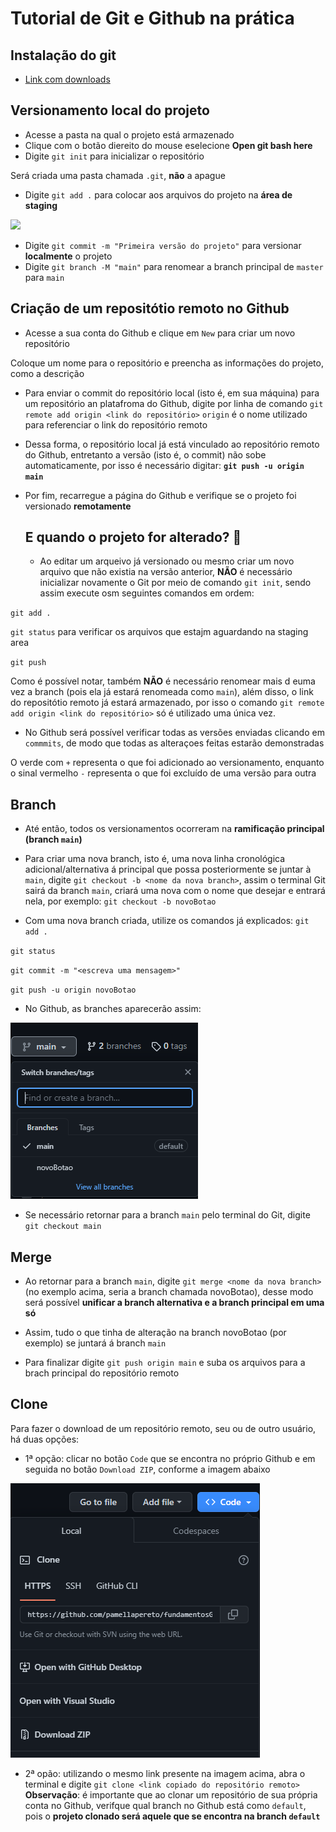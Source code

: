# Tutorial de Git e Github na prática 

## Instalação do git
 * [Link com downloads](https://git-scm.com/downloads)
## Versionamento local do projeto
* Acesse a pasta na qual o projeto está armazenado
* Clique com o botão diereito do mouse eselecione **Open git bash here**
* Digite `git init` para inicializar o repositório

Será criada uma pasta chamada `.git`, **não** a apague
* Digite `git add .` para colocar aos arquivos do projeto na **área de staging** 
<img src="https://i1.wp.com/www.markus-gattol.name/misc/mm/si/content/git_git_add.png">

* Digite `git commit -m "Primeira versão do projeto"` para versionar **localmente** o projeto
* Digite `git branch -M "main"` para renomear a branch principal de `master` para `main`

## Criação de um repositótio remoto no Github
* Acesse a sua conta do Github e clique em `New` para criar um novo repositório

Coloque um nome para o repositório e preencha as informações do projeto, como a descrição
* Para enviar o commit do repositório local (isto é, em sua máquina) para um repositório an platafroma do Github, digite por linha de comando `git remote add origin <link do repositório>`
`origin` é o nome utilizado para referenciar o link do repositório remoto
* Dessa forma, o repositório local já está vinculado ao repositório remoto do Github, entretanto a versão (isto é, o commit) não sobe automaticamente, por isso é necessário digitar: **`git push -u origin main`**
* Por fim, recarregue a página do Github e verifique se o projeto foi versionado **remotamente**
  
  ## E quando o projeto for alterado? 🧐

  * Ao editar um arqueivo já versionado ou mesmo criar um novo arquivo que não existia na versão anterior, **NÃO** é necessário inicializar novamente o Git por meio de comando `git init`, sendo assim execute osm seguintes comandos em ordem:

`git add .` 

`git status` para verificar os arquivos que estajm aguardando na staging area

`git push` 

Como é possível notar, também **NÃO** é necessário renomear mais d euma vez a branch (pois ela já estará renomeada como `main`), além disso, o link do repositótio remoto já estará armazenado, por isso o comando `git remote add origin <link do repositório>` só é utilizado uma única vez.

* No Github será possível verificar todas as versões enviadas clicando em `commmits`, de modo que todas as alteraçoes feitas estarão demonstradas

O verde com `+` representa o que foi adicionado ao versionamento, enquanto o sinal vermelho `-` representa o que foi excluído de uma versão para outra

## Branch 

* Até então, todos os versionamentos ocorreram na **ramificação principal (branch `main`)**
* Para criar uma nova branch, isto é, uma nova linha cronológica adicional/alternativa á principal que possa posteriormente se juntar à `main`, digite `git checkout -b <nome da nova branch>`, assim o terminal Git sairá da branch `main`, criará uma nova com o nome que desejar e entrará nela, por exemplo: `git checkout -b novoBotao` 

* Com uma nova branch criada, utilize os comandos já explicados:
`git add .` 

`git status`

`git commit -m "<escreva uma mensagem>"` 

`git push -u origin novoBotao` 



* No Github, as branches aparecerão assim:

<img src="img/imgBranch.PNG">

* Se necessário retornar para a branch `main` pelo terminal do Git, digite `git checkout main`
 
## Merge 

* Ao retornar para a branch `main`, digite `git merge <nome da nova branch>` (no exemplo acima, seria a branch chamada novoBotao), desse modo será possível **unificar a branch alternativa e a branch principal em uma só**

* Assim, tudo o que tinha de alteração na branch novoBotao (por exemplo) se juntará á branch `main` 

* Para finalizar digite `git push origin main` e suba os arquivos para a brach principal do repositório remoto

## Clone 

Para fazer o download de um repositório remoto, seu ou de outro usuário, há duas opções:
* 1ª opção: clicar no botão `Code` que se encontra no próprio Github e em seguida no botão `Download ZIP`, conforme a imagem abaixo

<img src="img/imgClone.PNG">

* 2ª opão: utilizando o mesmo link presente na imagem acima, abra o terminal e digite `git clone <link copiado do repositório remoto>` 
**Observação**: é importante que ao clonar um repositório de sua própria conta no Github, verifque qual branch no Github está como `default`, pois o **projeto clonado será aquele que se encontra na branch `default`**

